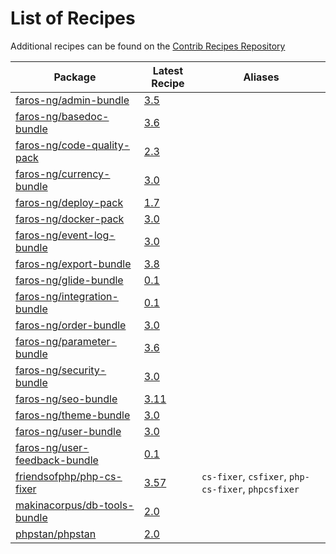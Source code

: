 # List of Recipes

Additional recipes can be found on the [Contrib Recipes Repository](https://github.com/symfony/recipes-contrib/blob/flex/main/RECIPES.md)

| Package | Latest Recipe | Aliases |
| --- | --- | --- |
| [faros-ng/admin-bundle](https://packagist.org/packages/faros-ng/admin-bundle) | [3.5](faros-ng/admin-bundle/3.5) |  |
| [faros-ng/basedoc-bundle](https://packagist.org/packages/faros-ng/basedoc-bundle) | [3.6](faros-ng/basedoc-bundle/3.6) |  |
| [faros-ng/code-quality-pack](https://packagist.org/packages/faros-ng/code-quality-pack) | [2.3](faros-ng/code-quality-pack/2.3) |  |
| [faros-ng/currency-bundle](https://packagist.org/packages/faros-ng/currency-bundle) | [3.0](faros-ng/currency-bundle/3.0) |  |
| [faros-ng/deploy-pack](https://packagist.org/packages/faros-ng/deploy-pack) | [1.7](faros-ng/deploy-pack/1.7) |  |
| [faros-ng/docker-pack](https://packagist.org/packages/faros-ng/docker-pack) | [3.0](faros-ng/docker-pack/3.0) |  |
| [faros-ng/event-log-bundle](https://packagist.org/packages/faros-ng/event-log-bundle) | [3.0](faros-ng/event-log-bundle/3.0) |  |
| [faros-ng/export-bundle](https://packagist.org/packages/faros-ng/export-bundle) | [3.8](faros-ng/export-bundle/3.8) |  |
| [faros-ng/glide-bundle](https://packagist.org/packages/faros-ng/glide-bundle) | [0.1](faros-ng/glide-bundle/0.1) |  |
| [faros-ng/integration-bundle](https://packagist.org/packages/faros-ng/integration-bundle) | [0.1](faros-ng/integration-bundle/0.1) |  |
| [faros-ng/order-bundle](https://packagist.org/packages/faros-ng/order-bundle) | [3.0](faros-ng/order-bundle/3.0) |  |
| [faros-ng/parameter-bundle](https://packagist.org/packages/faros-ng/parameter-bundle) | [3.6](faros-ng/parameter-bundle/3.6) |  |
| [faros-ng/security-bundle](https://packagist.org/packages/faros-ng/security-bundle) | [3.0](faros-ng/security-bundle/3.0) |  |
| [faros-ng/seo-bundle](https://packagist.org/packages/faros-ng/seo-bundle) | [3.11](faros-ng/seo-bundle/3.11) |  |
| [faros-ng/theme-bundle](https://packagist.org/packages/faros-ng/theme-bundle) | [3.0](faros-ng/theme-bundle/3.0) |  |
| [faros-ng/user-bundle](https://packagist.org/packages/faros-ng/user-bundle) | [3.0](faros-ng/user-bundle/3.0) |  |
| [faros-ng/user-feedback-bundle](https://packagist.org/packages/faros-ng/user-feedback-bundle) | [0.1](faros-ng/user-feedback-bundle/0.1) |  |
| [friendsofphp/php-cs-fixer](https://packagist.org/packages/friendsofphp/php-cs-fixer) | [3.57](friendsofphp/php-cs-fixer/3.57) | `cs-fixer`, `csfixer`, `php-cs-fixer`, `phpcsfixer` |
| [makinacorpus/db-tools-bundle](https://packagist.org/packages/makinacorpus/db-tools-bundle) | [2.0](makinacorpus/db-tools-bundle/2.0) |  |
| [phpstan/phpstan](https://packagist.org/packages/phpstan/phpstan) | [2.0](phpstan/phpstan/2.0) |  |